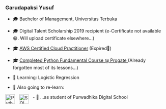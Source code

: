 ### Garudapaksi Yusuf

- 🎓 Bachelor of Management, Universitas Terbuka
- 🎓 Digital Talent Scholarship 2019 recipient (e-Certificate not available😁. Will upload certificate elsewhere...)
- 🎓 <a href="https://cp.certmetrics.com/amazon/en/public/verify/credential/MNRRKRDCGJEQ16CN">AWS Certified Cloud Practitioner</a> (Expired🤣)
- 🎓 <a href="https://progate.com/course_certificate/88ba7d4dqnw2ty">Completed Python Fundamental Course @ Progate </a> (Already forgotten most of its lessons...)

- 🌱 Learning: Logistic Regression
- 🌱 Also going to re-learn:
<img align="left" alt="Python" width="30px" style="padding-right:10px;" src="https://cdn.jsdelivr.net/gh/devicons/devicon/icons/python/python-original.svg" />
<img align="left" alt="SQL" width="30px" style="padding-right:10px;" src="https://cdn.jsdelivr.net/gh/devicons/devicon/icons/mysql/mysql-original-wordmark.svg" />
- 🌱 ...as student of Purwadhika Digital School
<!--
**garudapaksi-yusuf/garudapaksi-yusuf** is a ✨ _special_ ✨ repository because its `README.md` (this file) appears on your GitHub profile.

Here are some ideas to get you started:

- 👯 I’m looking to collaborate on ...
- 🤔 I’m looking for help with ...
- 💬 Ask me about ...
- 📫 How to reach me: ...
- 😄 Pronouns: ...
- ⚡ Fun fact: ...
-->
